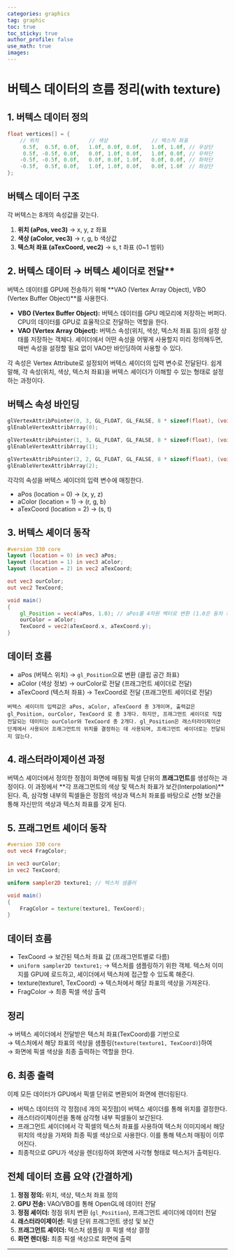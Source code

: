 ```yaml
---
categories: graphics
tag: graphic
toc: true
toc_sticky: true
author_profile: false
use_math: true 
images: 
---
```


# 버텍스 데이터의 흐름 정리(with texture)

## 1. 버텍스 데이터 정의

```c++
float vertices[] = {
    // 위치                // 색상              // 텍스처 좌표
     0.5f,  0.5f, 0.0f,   1.0f, 0.0f, 0.0f,   1.0f, 1.0f, // 우상단
     0.5f, -0.5f, 0.0f,   0.0f, 1.0f, 0.0f,   1.0f, 0.0f, // 우하단
    -0.5f, -0.5f, 0.0f,   0.0f, 0.0f, 1.0f,   0.0f, 0.0f, // 좌하단
    -0.5f,  0.5f, 0.0f,   1.0f, 1.0f, 0.0f,   0.0f, 1.0f  // 좌상단 
};
```

## 버텍스 데이터 구조

각 버텍스는 8개의 속성값을 갖는다.

1.  **위치 (aPos, vec3)** → x, y, z 좌표
2.  **색상 (aColor, vec3)** → r, g, b 색상값
3.  **텍스처 좌표 (aTexCoord, vec2)** → s, t 좌표 (0~1 범위)

## 2. 버텍스 데이터 → 버텍스 셰이더로 전달**

버텍스 데이터를 GPU에 전송하기 위해 **VAO (Vertex Array Object), VBO (Vertex Buffer Object)**를 사용한다.

*   **VBO (Vertex Buffer Object):** 버텍스 데이터를 GPU 메모리에 저장하는 버퍼다. CPU의 데이터를 GPU로 효율적으로 전달하는 역할을 한다.
*   **VAO (Vertex Array Object):** 버텍스 속성(위치, 색상, 텍스처 좌표 등)의 설정 상태를 저장하는 객체다. 셰이더에서 어떤 속성을 어떻게 사용할지 미리 정의해두면, 매번 속성을 설정할 필요 없이 VAO만 바인딩하여 사용할 수 있다.

각 속성은 Vertex Attribute로 설정되어 버텍스 셰이더의 입력 변수로 전달된다. 쉽게 말해, 각 속성(위치, 색상, 텍스처 좌표)을 버텍스 셰이더가 이해할 수 있는 형태로 설정하는 과정이다.

## 버텍스 속성 바인딩

```c++
glVertexAttribPointer(0, 3, GL_FLOAT, GL_FALSE, 8 * sizeof(float), (void*)0);
glEnableVertexAttribArray(0);

glVertexAttribPointer(1, 3, GL_FLOAT, GL_FALSE, 8 * sizeof(float), (void*)(3 * sizeof(float)));
glEnableVertexAttribArray(1);

glVertexAttribPointer(2, 2, GL_FLOAT, GL_FALSE, 8 * sizeof(float), (void*)(6 * sizeof(float)));
glEnableVertexAttribArray(2);
```

각각의 속성을 버텍스 셰이더의 입력 변수에 매칭한다.

*   aPos (location = 0) → (x, y, z)
*   aColor (location = 1) → (r, g, b)
*   aTexCoord (location = 2) → (s, t)

## 3. 버텍스 셰이더 동작

```glsl
#version 330 core
layout (location = 0) in vec3 aPos;
layout (location = 1) in vec3 aColor;
layout (location = 2) in vec2 aTexCoord;

out vec3 ourColor;
out vec2 TexCoord;

void main()
{
    gl_Position = vec4(aPos, 1.0); // aPos를 4차원 벡터로 변환 (1.0은 동차 좌표계의 w 값)
    ourColor = aColor;
    TexCoord = vec2(aTexCoord.x, aTexCoord.y);
}
```

## 데이터 흐름

*   aPos (버텍스 위치) → `gl_Position`으로 변환 (클립 공간 좌표)
*   aColor (색상 정보) → ourColor로 전달 (프래그먼트 셰이더로 전달)
*   aTexCoord (텍스처 좌표) → TexCoord로 전달 (프래그먼트 셰이더로 전달)

```버텍스 셰이더의 입력값은 aPos, aColor, aTexCoord 총 3개이며, 출력값은 gl_Position, ourColor, TexCoord 로 총 3개다. 하지만, 프래그먼트 셰이더로 직접 전달되는 데이터는 ourColor와 TexCoord 총 2개다. gl_Position은 래스터라이제이션 단계에서 사용되어 프래그먼트의 위치를 결정하는 데 사용되며, 프래그먼트 셰이더로는 전달되지 않는다.```

## 4. 래스터라이제이션 과정

버텍스 셰이더에서 정의한 정점이 화면에 매핑될 픽셀 단위의 **프래그먼트**를 생성하는 과정이다. 이 과정에서 **각 프래그먼트의 색상 및 텍스처 좌표가 보간(Interpolation)**된다. 즉, 삼각형 내부의 픽셀들은 정점의 색상과 텍스처 좌표를 바탕으로 선형 보간을 통해 자신만의 색상과 텍스처 좌표를 갖게 된다.

## 5. 프래그먼트 셰이더 동작

```glsl
#version 330 core
out vec4 FragColor;

in vec3 ourColor;
in vec2 TexCoord;

uniform sampler2D texture1; // 텍스처 샘플러

void main()
{
    FragColor = texture(texture1, TexCoord);
}
```

## 데이터 흐름

*   TexCoord → 보간된 텍스처 좌표 값 (프래그먼트별로 다름)
*   `uniform sampler2D texture1;` → 텍스처를 샘플링하기 위한 객체. 텍스처 이미지를 GPU에 로드하고, 셰이더에서 텍스처에 접근할 수 있도록 해준다.
*   texture(texture1, TexCoord) → 텍스처에서 해당 좌표의 색상을 가져온다.
*   FragColor → 최종 픽셀 색상 출력

## 정리

→ 버텍스 셰이더에서 전달받은 텍스처 좌표(TexCoord)를 기반으로  
→ 텍스처에서 해당 좌표의 색상을 샘플링(`texture(texture1, TexCoord)`)하여  
→ 화면에 픽셀 색상을 최종 출력하는 역할을 한다.

## 6. 최종 출력

이제 모든 데이터가 GPU에서 픽셀 단위로 변환되어 화면에 렌더링된다.

*   버텍스 데이터의 각 정점(네 개의 꼭짓점)이 버텍스 셰이더를 통해 위치를 결정한다.
*   래스터라이제이션을 통해 삼각형 내부 픽셀들이 보간된다.
*   프래그먼트 셰이더에서 각 픽셀의 텍스처 좌표를 사용하여 텍스처 이미지에서 해당 위치의 색상을 가져와 최종 픽셀 색상으로 사용한다. 이를 통해 텍스처 매핑이 이루어진다.
*   최종적으로 GPU가 색상을 렌더링하여 화면에 사각형 형태로 텍스처가 출력된다.

## 전체 데이터 흐름 요약 (간결하게)

1.  **정점 정의:** 위치, 색상, 텍스처 좌표 정의
2.  **GPU 전송:** VAO/VBO를 통해 OpenGL에 데이터 전달
3.  **정점 셰이더:** 정점 위치 변환 (`gl_Position`), 프래그먼트 셰이더에 데이터 전달
4.  **래스터라이제이션:** 픽셀 단위 프래그먼트 생성 및 보간
5.  **프래그먼트 셰이더:** 텍스처 샘플링 후 픽셀 색상 결정
6.  **화면 렌더링:** 최종 픽셀 색상으로 화면에 출력

---



